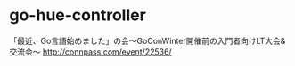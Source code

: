 # go-hue-controller

「最近、Go言語始めました」の会～GoConWinter開催前の入門者向けLT大会&交流会～
http://connpass.com/event/22536/
